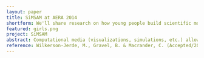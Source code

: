 ```yaml
---
layout: paper
title: SiMSAM at AERA 2014
shortform: We'll share research on how young people build scientific models through drawing, animation, and simulation.
featured: girls.png
project: SiMSAM
abstract: Computational media (visualizations, simulations, etc.) allow students to elaborate and test their scientific understandings in ways that may be difficult using only speech or drawing. We report on a multi-day workshop with five sixth-grade girls during which they constructed and critiqued models of smell diffusion using drawing, stop-motion animation, and computational simulation. We analyze video to identify shifts in their modeling practices and conceptual understandings over the course of the activity. We found&#58; (1) despite changes in media, the participants sustained their pursuit of a model of smell diffusion rather than starting over; (2) their model underwent cycles of conceptual elaboration, pruning, and encapsulation when transitioning across media; and (3) participants engaged in different modeling practices with different media.
reference: Wilkerson-Jerde, M., Gravel, B. & Macrander, C. (Accepted/2014). Exploring shifts in middle school learners' modeling activity while drawing, animating, and simulating molecular diffusion. Paper to be presented at the 2014 Annual Meeting of the American Educational Research Association (AERA), Philadelphia, PA, April 3-7.
---
```

